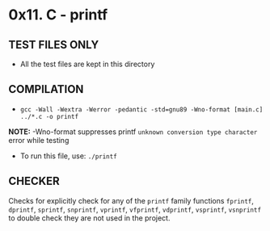 # 0x11. C - printf

## TEST FILES ONLY

* All the test files are kept in this directory

## COMPILATION

* ```gcc -Wall -Wextra -Werror -pedantic -std=gnu89 -Wno-format [main.c] ../*.c -o printf```

**NOTE:** -Wno-format suppresses printf ```unknown conversion type character``` error while testing

* To run this file, use: ```./printf```

## CHECKER

Checks for explicitly check for any of the ```printf``` family functions ```fprintf```, ```dprintf```, ```sprintf```, ```snprintf```, ```vprintf```, ```vfprintf```, ```vdprintf```, ```vsprintf```, ```vsnprintf``` to double check they are not used in the project.
